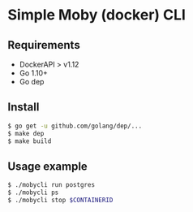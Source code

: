 # Simple Moby (docker) CLI

## Requirements

 - DockerAPI > v1.12
 - Go 1.10+
 - Go dep

## Install
```sh
$ go get -u github.com/golang/dep/...
$ make dep
$ make build
```

## Usage example

```sh
$ ./mobycli run postgres
$ ./mobycli ps
$ ./mobycli stop $CONTAINERID

```